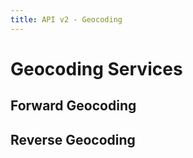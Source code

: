 ```yaml
---
title: API v2 - Geocoding
---
```


# Geocoding Services


## Forward Geocoding


## Reverse Geocoding

